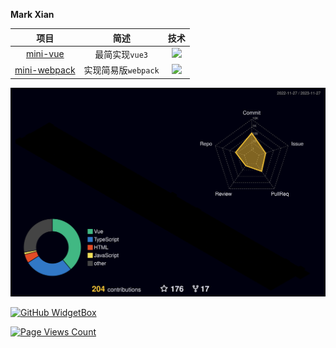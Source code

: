**Mark Xian**



|                             项目                             |               简述                |                             技术                             |
| :----------------------------------------------------------: | :-------------------------------: | :----------------------------------------------------------: |
|     [mini-vue](https://github.com/xianjianlf2/mini-vue)      |          最简实现`vue3`           | <code><img src="https://gitee.com/mark_xian/graphic-bed/raw/master/202208111057239.png" width="30px;" /></code> |
| [mini-webpack](https://github.com/xianjianlf2/mini-webpack)  |        实现简易版`webpack`        | <code><img src="https://gitee.com/mark_xian/graphic-bed/raw/master/202208111059663.png" width="30px;" /></code> |


![](./profile-3d-contrib/profile-night-rainbow.svg)          

[![GitHub WidgetBox](https://github-widgetbox.vercel.app/api/skills?languages=js,ts,dart,mysql,graphql)](https://github.com/Jurredr/github-widgetbox)


[![Page Views Count](https://badges.toozhao.com/badges/01GX4X30SZ715T2KB8CTTZNEHX/green.svg)](https://badges.toozhao.com/stats/01GX4X30SZ715T2KB8CTTZNEHX "Get your own page views count badge on badges.toozhao.com")
